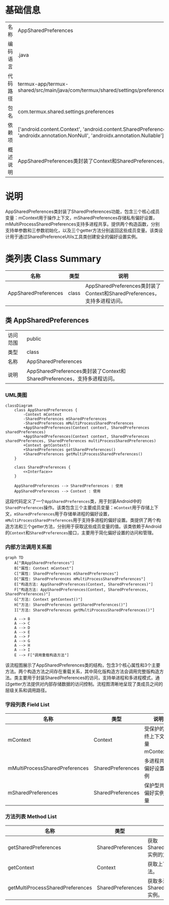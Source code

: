 # 基础信息

|      |      |
|------|------|
| 名称 | AppSharedPreferences |
| 编码语言 | .java |
| 代码路径 | termux-app/termux-shared/src/main/java/com/termux/shared/settings/preferences/AppSharedPreferences.java |
| 包名 | com.termux.shared.settings.preferences |
| 依赖项 | ['android.content.Context', 'android.content.SharedPreferences', 'androidx.annotation.NonNull', 'androidx.annotation.Nullable'] |
| 概述说明 | AppSharedPreferences类封装了Context和SharedPreferences，支持多进程访问。 |

# 说明

AppSharedPreferences类封装了SharedPreferences功能，包含三个核心成员变量：mContext用于操作上下文，mSharedPreferences存储私有偏好设置，mMultiProcessSharedPreferences支持多进程共享。提供两个构造函数，分别支持单参数和三参数初始化，以及三个getter方法分别返回这些成员变量。该类设计用于通过SharedPreferenceUtils工具类创建安全的偏好设置实例。

# 类列表 Class Summary

| 名称   | 类型  | 说明 |
|-------|------|-------------|
| AppSharedPreferences | class | AppSharedPreferences类封装了Context和SharedPreferences，支持多进程访问。 |



## 类 AppSharedPreferences

|      |      |
|------|------|
| 访问范围 | public |
| 类型 | class |
| 名称 | AppSharedPreferences |
| 说明 | AppSharedPreferences类封装了Context和SharedPreferences，支持多进程访问。 |


### UML类图

```mermaid
classDiagram
    class AppSharedPreferences {
        -Context mContext
        -SharedPreferences mSharedPreferences
        -SharedPreferences mMultiProcessSharedPreferences
        +AppSharedPreferences(Context context, SharedPreferences sharedPreferences)
        +AppSharedPreferences(Context context, SharedPreferences sharedPreferences, SharedPreferences multiProcessSharedPreferences)
        +Context getContext()
        +SharedPreferences getSharedPreferences()
        +SharedPreferences getMultiProcessSharedPreferences()
    }

    class SharedPreferences {
        <<Interface>>
    }

    AppSharedPreferences --> SharedPreferences : 使用
    AppSharedPreferences --> Context : 使用
```

这段代码定义了一个`AppSharedPreferences`类，用于封装Android中的`SharedPreferences`操作。该类包含三个主要成员变量：`mContext`用于存储上下文，`mSharedPreferences`用于存储单进程的偏好设置，`mMultiProcessSharedPreferences`用于支持多进程的偏好设置。类提供了两个构造方法和三个getter方法，分别用于获取这些成员变量的值。该类依赖于Android的`Context`和`SharedPreferences`接口，主要用于简化偏好设置的访问和管理。


### 内部方法调用关系图

```mermaid
graph TD
    A["类AppSharedPreferences"]
    B["属性: Context mContext"]
    C["属性: SharedPreferences mSharedPreferences"]
    D["属性: SharedPreferences mMultiProcessSharedPreferences"]
    E["构造方法: AppSharedPreferences(Context, SharedPreferences)"]
    F["构造方法: AppSharedPreferences(Context, SharedPreferences, SharedPreferences)"]
    G["方法: Context getContext()"]
    H["方法: SharedPreferences getSharedPreferences()"]
    I["方法: SharedPreferences getMultiProcessSharedPreferences()"]

    A --> B
    A --> C
    A --> D
    A --> E
    A --> F
    A --> G
    A --> H
    A --> I
    E --> F["调用重载构造方法"]
```

该流程图展示了AppSharedPreferences类的结构，包含3个核心属性和3个主要方法。两个构造方法之间存在重载关系，其中简化版构造方法会调用完整版构造方法。类主要用于封装SharedPreferences的访问，支持单进程和多进程模式，通过getter方法提供对内部存储数据的访问控制。流程图清晰地呈现了类成员之间的层级关系和调用路径。

### 字段列表 Field List

| 名称  | 类型  | 说明 |
|-------|-------|------|
| mContext | Context | 受保护的最终上下文变量mContext。 |
| mMultiProcessSharedPreferences | SharedPreferences | 多进程共享偏好设置实例 |
| mSharedPreferences | SharedPreferences | 保护型共享偏好实例变量 |

### 方法列表 Method List

| 名称  | 类型  | 说明 |
|-------|-------|------|
| getSharedPreferences | SharedPreferences | 获取SharedPreferences实例的方法。 |
| getContext | Context | 获取上下文对象的方法。 |
| getMultiProcessSharedPreferences | SharedPreferences | 获取多进程共享的SharedPreferences实例。 |




